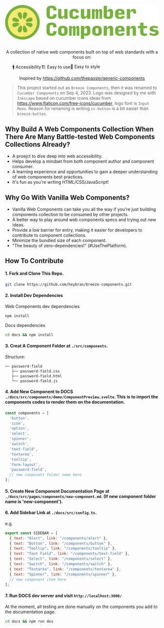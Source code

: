 <div align="center"><img align="center" src="./docs/public/cucumber-components.svg" alt="Cucumber Components Logo"></div>
<br />
<p align="center">A collection of native web components built on top of web standards with a focus on:</p>
<ul align="center" style="display: flex;"><span role="listitem">🚹 Accessibility  </span role="listitem"><span>🏗 Easy to use  </span role="listitem"><span>🎨 Easy to style</span></ul>
<p align="center">Inspired by <a href="https://github.com/thepassle/generic-components" target="_blank">https://github.com/thepassle/generic-components</a></p>

> This project started out as `Breeze Components`, then it was renamed to `Cucumber Components` on Sep 4, 2023. Logo was designed by me with `Inkscape` based on cucumber icons ideas from https://www.flaticon.com/free-icons/cucumber, logo font is `Input Mono`. Reason for renaming is writing `cc-button` is a bit easier than `breeze-button`.


## Why Build A Web Components Collection When There Are Many Battle-tested Web Components Collections Already?

- A proejct to dive deep into web accessibility.
- Helps develop a mindset from both component author and component consumer.
- A learning experience and opportunities to gain a deeper understanding of web components best practices.
- It's fun as you're writing HTML/CSS/JavaScript!

## Why Go With Vanilla Web Components?
- Vanilla Web Components can take you all the way if you're just building components collection to be consumed by other projects.
- A better way to play around web components specs and trying out new ideas.
- Provide a low barrier for entry, making it easier for developers to contribute to component collections.
- Minimize the bundled size of each component.
- "The beauty of zero-dependencies!" (#UseThePlatform).

## How To Contribute
#### 1. Fork and Clone This Repo.
```bash
git clone https://github.com/heybran/breeze-components.git
```
#### 2. Install Dev Dependencies
Web Components dev dependencies
```bash
npm install
```

Docs dependencies
```bash
cd docs && npm install
```

#### 3. Creat A Component Folder at `./src/components`.
Structure:
```
── password-field
   ├── password-field.css
   ├── password-field.html
   └── password-field.js
```

#### 4. Add New Component to DOCS `./docs/src/components/demo/ComponentPreview.svelte`. This is to import the components codes to render them on the documentation.
```javascript
const components = [
  'button',
  'icon',
  'option',
  'select',
  'spinner',
  'switch',
  'text-field',
  'textarea',
  'tooltip',
  'form-layout',
  'password-field',
  // new component folder name here
];
```
#### 5. Create New Component Documentation Page at `./docs/src/pages/components/new-component.md`. (If new component folder name is 'new-component').
#### 6. Add Sidebar Link at `./docs/src/config.ts`. 
e.g.
```javascript
export const SIDEBAR = [
  { text: "Alert", link: "/components/alert" },
  { text: "Button", link: "/components/button" },
  { text: "Tooltip", link: "/components/tooltip" },
  { text: "Text Field", link: "/components/text-field" },
  { text: "Select", link: "/components/select" },
  { text: "Switch", link: "/components/switch" },
  { text: "Textarea", link: "/components/textarea" },
  { text: "Spinner", link: "/components/spinner" },
  // new component item here
];
```
#### 7. Run DOCS dev server and visit `http://localhost:3000/`

At the moment, all testing are done manually on the components you add to the documentation page.

```bash
cd docs && npm run dev
```
